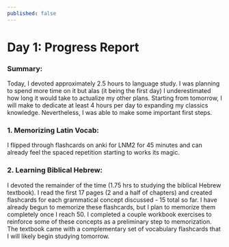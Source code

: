 ```yaml
---
published: false
---
```

# Day 1: Progress Report

### Summary:

Today, I devoted approximately 2.5 hours to language study. I was planning to spend more time on it but alas (it being the first day) I underestimated how long it would take to actualize my other plans. Starting from tomorrow, I will make to dedicate at least 4 hours per day to expanding my classics knowledge. Nevertheless, I was able to make some important first steps.

### 1. Memorizing Latin Vocab:
I flipped through flashcards on anki for LNM2 for 45 minutes and can already feel the spaced repetition starting to works its magic.
### 2. Learning Biblical Hebrew:
I devoted the remainder of the time (1.75 hrs to studying the biblical Hebrew textbook). I read the first 17 pages (2 and a half of chapters) and created flashcards for each grammatical concept discussed - 15 total so far. I have already begun to memorize these flashcards, but I plan to memorize them completely once I reach 50. I completed a couple workbook exercises to reinforce some of these concepts as a preliminary step to memorization. The textbook came with a complementary set of vocabulary flashcards that I will likely begin studying tomorrow.
